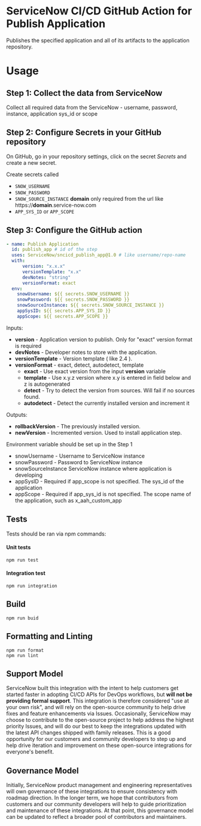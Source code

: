 # ServiceNow CI/CD GitHub Action for Publish Application

Publishes the specified application and all of its artifacts to the application repository.

# Usage
## Step 1: Collect the data from ServiceNow
Collect all required data from the ServiceNow - username, password, instance, application sys_id or scope
## Step 2: Configure Secrets in your GitHub repository
On GitHub, go in your repository settings, click on the secret _Secrets_ and create a new secret.

Create secrets called 
- `SNOW_USERNAME`
- `SNOW_PASSWORD`
- `SNOW_SOURCE_INSTANCE` **domain** only required from the url like https://**domain**.service-now.com
- `APP_SYS_ID` or `APP_SCOPE`

## Step 3: Configure the GitHub action
```yaml
- name: Publish Application 
  id: publish_app # id of the step
  uses: ServiceNow/sncicd_publish_app@1.0 # like username/repo-name
  with:
      version: "x.x.x"
      versionTemplate: "x.x"
      devNotes: "string"
      versionFormat: exact
  env:
    snowUsername: ${{ secrets.SNOW_USERNAME }}
    snowPassword: ${{ secrets.SNOW_PASSWORD }}
    snowSourceInstance: ${{ secrets.SNOW_SOURCE_INSTANCE }}
    appSysID: ${{ secrets.APP_SYS_ID }}
    appScope: ${{ secrets.APP_SCOPE }}
```
Inputs:
- **version** - Application version to publish. Only for "exact" version format is required
- **devNotes** - Developer notes to store with the application.
- **versionTemplate** - Version template ( like 2.4 ).
- **versionFormat** - exact, detect, autodetect, template
    - **exact** - Use exact version from the input **version** variable
    - **template** - Use x.y.z version where x.y is entered in field below and z is autogenerated
    - **detect** - Try to detect the version from sources. Will fail if no sources found.
    - **autodetect** - Detect the currently installed version and increment it
    
Outputs:
- **rollbackVersion** - The previously installed version.
- **newVersion** - Incremented version. Used to install application step.
    
Environment variable should be set up in the Step 1
- snowUsername - Username to ServiceNow instance
- snowPassword - Password to ServiceNow instance
- snowSourceInstance ServiceNow instance where application is developing
- appSysID - Required if app_scope is not specified. The sys_id of the application
- appScope - Required if app_sys_id is not specified. The scope name of the application, such as x_aah_custom_app

## Tests

Tests should be ran via npm commands:

#### Unit tests
```shell script
npm run test
```   

#### Integration test
```shell script
npm run integration
```   

## Build

```shell script
npm run buid
```

## Formatting and Linting
```shell script
npm run format
npm run lint
```

## Support Model

ServiceNow built this integration with the intent to help customers get started faster in adopting CI/CD APIs for DevOps workflows, but __will not be providing formal support__. This integration is therefore considered "use at your own risk", and will rely on the open-source community to help drive fixes and feature enhancements via Issues. Occasionally, ServiceNow may choose to contribute to the open-source project to help address the highest priority Issues, and will do our best to keep the integrations updated with the latest API changes shipped with family releases. This is a good opportunity for our customers and community developers to step up and help drive iteration and improvement on these open-source integrations for everyone's benefit. 

## Governance Model

Initially, ServiceNow product management and engineering representatives will own governance of these integrations to ensure consistency with roadmap direction. In the longer term, we hope that contributors from customers and our community developers will help to guide prioritization and maintenance of these integrations. At that point, this governance model can be updated to reflect a broader pool of contributors and maintainers. 

